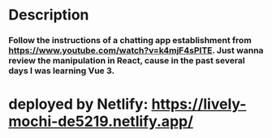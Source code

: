 # Description
### Follow the instructions of a chatting app establishment from https://www.youtube.com/watch?v=k4mjF4sPITE. Just wanna review the manipulation in React, cause in the past several days I was learning Vue 3.

# deployed by Netlify: https://lively-mochi-de5219.netlify.app/
